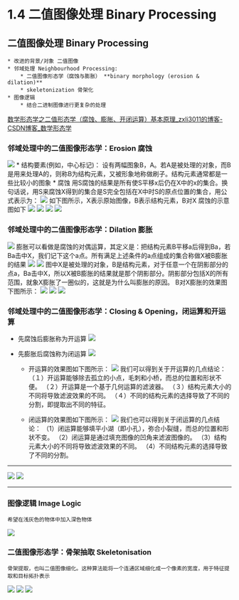 # 1.4 二值图像处理 Binary Processing

## 二值图像处理 Binary Processing

	* 改进的背景/对象 二值图像
	* 邻域处理 Neighbourhood Processing:
		* 二值图像形态学（腐蚀与膨胀） **binary morphology (erosion & dilation)**
		* skeletonization 骨架化
	* 图像逻辑
		* 结合二进制图像进行更复杂的处理
[数学形态学之二值形态学（腐蚀、膨胀、开闭运算）基本原理_zxli3011的博客-CSDN博客_数学形态学](https://blog.csdn.net/zxli3011/article/details/50522939)
### 邻域处理中的二值图像形态学：Erosion 腐蚀
![](1.4%20%E4%BA%8C%E5%80%BC%E5%9B%BE%E5%83%8F%E5%A4%84%E7%90%86%20Binary%20Processing/%E6%88%AA%E5%B1%8F2021-04-24%2017.30.29.png)
	* 结构要素(例如，中心标记)：
	设有两幅图象B，A。若A是被处理的对象，而B是用来处理A的，则称B为结构元素，又被形象地称做刷子。结构元素通常都是一些比较小的图象
	* 腐蚀
	用S腐蚀的结果是所有使S平移x后仍在X中的x的集合。换句话说，用S来腐蚀X得到的集合是S完全包括在X中时S的原点位置的集合，用公式表示为：
	![](1.4%20%E4%BA%8C%E5%80%BC%E5%9B%BE%E5%83%8F%E5%A4%84%E7%90%86%20Binary%20Processing/C70A68A7-7583-4490-A5AD-19B38B16F9A2.png)
	如下图所示，X表示原始图像，B表示结构元素，B对X 腐蚀的示意图如下
![](1.4%20%E4%BA%8C%E5%80%BC%E5%9B%BE%E5%83%8F%E5%A4%84%E7%90%86%20Binary%20Processing/34AFAB09-4380-4532-A30E-97264A7E6B57.png)
![](1.4%20%E4%BA%8C%E5%80%BC%E5%9B%BE%E5%83%8F%E5%A4%84%E7%90%86%20Binary%20Processing/8D3D736D-16F6-4AA7-BF9E-1586377D73CA.png)
	![](1.4%20%E4%BA%8C%E5%80%BC%E5%9B%BE%E5%83%8F%E5%A4%84%E7%90%86%20Binary%20Processing/90CEDC15-23E2-40AB-ACE3-725BEC4D6189.png)
![](1.4%20%E4%BA%8C%E5%80%BC%E5%9B%BE%E5%83%8F%E5%A4%84%E7%90%86%20Binary%20Processing/%E6%88%AA%E5%B1%8F2021-04-13%2013.19.20.png)


### 邻域处理中的二值图像形态学：Dilation 膨胀
![](1.4%20%E4%BA%8C%E5%80%BC%E5%9B%BE%E5%83%8F%E5%A4%84%E7%90%86%20Binary%20Processing/%E6%88%AA%E5%B1%8F2021-04-24%2017.30.42.png)
	膨胀可以看做是腐蚀的对偶运算，其定义是：把结构元素B平移a后得到Ba，若Ba击中X，我们记下这个a点。所有满足上述条件的a点组成的集合称做X被B膨胀的结果
		![](1.4%20%E4%BA%8C%E5%80%BC%E5%9B%BE%E5%83%8F%E5%A4%84%E7%90%86%20Binary%20Processing/9E03F4B0-0F72-4AF9-AE65-27F14A6CBF55.png)
		![](1.4%20%E4%BA%8C%E5%80%BC%E5%9B%BE%E5%83%8F%E5%A4%84%E7%90%86%20Binary%20Processing/FD0AEBA8-3CB8-4CEB-A5BE-3AF6E0CB45E8.png)
	图中X是被处理的对象，B是结构元素，对于任意一个在阴影部分的点a，Ba击中X，所以X被B膨胀的结果就是那个阴影部分。阴影部分包括X的所有范围，就象X膨胀了一圈似的，这就是为什么叫膨胀的原因。
	B对X膨胀的效果图下图所示：
	![](1.4%20%E4%BA%8C%E5%80%BC%E5%9B%BE%E5%83%8F%E5%A4%84%E7%90%86%20Binary%20Processing/A92ED41A-CA63-4844-A469-BDFDF4676D3D.png)
	![](1.4%20%E4%BA%8C%E5%80%BC%E5%9B%BE%E5%83%8F%E5%A4%84%E7%90%86%20Binary%20Processing/6AC110B2-9D54-4E4F-92E3-0BD2893E59D1.png)
![](1.4%20%E4%BA%8C%E5%80%BC%E5%9B%BE%E5%83%8F%E5%A4%84%E7%90%86%20Binary%20Processing/%E6%88%AA%E5%B1%8F2021-04-13%2013.19.37.png)

### 邻域处理中的二值图像形态学：Closing & Opening，闭运算和开运算

* 先腐蚀后膨胀称为开运算
![](1.4%20%E4%BA%8C%E5%80%BC%E5%9B%BE%E5%83%8F%E5%A4%84%E7%90%86%20Binary%20Processing/4E775F1A-5C10-4B79-97D6-C023FD212E1C.png)

* 先膨胀后腐蚀称为闭运算
![](1.4%20%E4%BA%8C%E5%80%BC%E5%9B%BE%E5%83%8F%E5%A4%84%E7%90%86%20Binary%20Processing/5BF031BC-4150-4C89-9B6F-C5D557DED279.png)



	* 开运算的效果图如下图所示：
![](1.4%20%E4%BA%8C%E5%80%BC%E5%9B%BE%E5%83%8F%E5%A4%84%E7%90%86%20Binary%20Processing/DBDF1B5F-2FEA-4F25-87CA-8F4444C85E5B.png)
我们可以得到关于开运算的几点结论：
（１）开运算能够除去孤立的小点，毛刺和小桥，而总的位置和形状不便。
（２）开运算是一个基于几何运算的滤波器。
（３）结构元素大小的不同将导致滤波效果的不同。
（４）不同的结构元素的选择导致了不同的分割，即提取出不同的特征。


	* 闭运算的效果图如下图所示：
![](1.4%20%E4%BA%8C%E5%80%BC%E5%9B%BE%E5%83%8F%E5%A4%84%E7%90%86%20Binary%20Processing/254F4188-7F6B-4A36-94B5-B51E99B74567.png)
我们也可以得到关于闭运算的几点结论：
（1）闭运算能够填平小湖（即小孔），弥合小裂缝，而总的位置和形状不变。
（2）闭运算是通过填充图像的凹角来滤波图像的。
（3）结构元素大小的不同将导致滤波效果的不同。
（4）不同结构元素的选择导致了不同的分割。
- - - -
![](1.4%20%E4%BA%8C%E5%80%BC%E5%9B%BE%E5%83%8F%E5%A4%84%E7%90%86%20Binary%20Processing/%E6%88%AA%E5%B1%8F2021-04-13%2013.28.08.png)
![](1.4%20%E4%BA%8C%E5%80%BC%E5%9B%BE%E5%83%8F%E5%A4%84%E7%90%86%20Binary%20Processing/%E6%88%AA%E5%B1%8F2021-04-13%2013.28.20.png)


- - - -
### 图像逻辑 Image Logic
	希望在浅灰色的物体中加入深色物体
![](1.4%20%E4%BA%8C%E5%80%BC%E5%9B%BE%E5%83%8F%E5%A4%84%E7%90%86%20Binary%20Processing/%E6%88%AA%E5%B1%8F2021-04-13%2013.29.20.png)

### 二值图像形态学：骨架抽取 Skeletonisation
	骨架提取，也叫二值图像细化。这种算法能将一个连通区域细化成一个像素的宽度，用于特征提取和目标拓扑表示
![](1.4%20%E4%BA%8C%E5%80%BC%E5%9B%BE%E5%83%8F%E5%A4%84%E7%90%86%20Binary%20Processing/%E6%88%AA%E5%B1%8F2021-04-13%2014.29.09.png)
![](1.4%20%E4%BA%8C%E5%80%BC%E5%9B%BE%E5%83%8F%E5%A4%84%E7%90%86%20Binary%20Processing/%E6%88%AA%E5%B1%8F2021-04-13%2014.31.00.png)
![](1.4%20%E4%BA%8C%E5%80%BC%E5%9B%BE%E5%83%8F%E5%A4%84%E7%90%86%20Binary%20Processing/%E6%88%AA%E5%B1%8F2021-04-13%2014.31.17.png)

